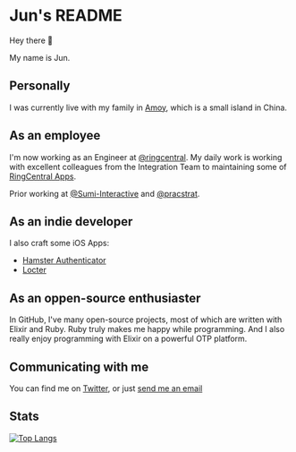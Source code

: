 # Jun's README

Hey there 👋

My name is Jun.

## Personally

I was currently live with my family in [Amoy](https://en.wikipedia.org/wiki/Xiamen), which is a small island in China.

## As an employee

I'm now working as an Engineer at [@ringcentral](https://github.com/ringcentral). My daily work is working with excellent colleagues from the Integration Team to maintaining some of [RingCentral Apps](https://www.ringcentral.com/apps/).

Prior working at [@Sumi-Interactive](https://github.com/Sumi-Interactive) and [@pracstrat](https://github.com/pracstrat).

## As an indie developer

I also craft some iOS Apps:

- [Hamster Authenticator](https://apps.apple.com/cn/app/%E4%BB%93%E9%BC%A0%E9%AA%8C%E8%AF%81%E5%99%A8/id1586816631)
- [Locter](https://apps.apple.com/cn/app/%E9%80%94%E5%BE%84/id1511359274)

## As an oppen-source enthusiaster

In GitHub, I've many open-source projects, most of which are written with Elixir and Ruby. Ruby truly makes me happy while programming. And I also really enjoy programming with Elixir on a powerful OTP platform.

## Communicating with me

You can find me on [Twitter](http://twitter.com/linjunpop), or
just [send me an email](mailto:linjunpop@gmail.com)

## Stats

[![Top Langs](https://github-readme-stats.vercel.app/api/top-langs/?username=linjunpop&langs_count=10&layout=compact&theme=dracula)](https://github.com/anuraghazra/github-readme-stats)
